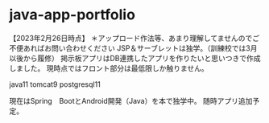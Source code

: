 # java-app-portfolio
【2023年2月26日時点】
＊アップロード作法等、あまり理解してませんのでご不便あればお問い合わせください
JSP＆サーブレットは独学。（訓練校では3月以後から履修）
掲示板アプリはDB連携したアプリを作りたいと思いつきで作成しました。
現時点ではフロント部分は最低限しか触りません。

java11
tomcat9
postgresql11

現在はSpring　BootとAndroid開発（Java）を本で独学中。
随時アプリ追加予定。
